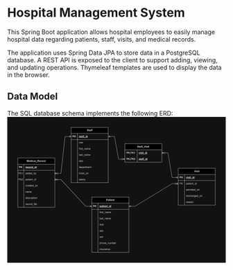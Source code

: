 # Hospital Management System
This Spring Boot application allows hospital employees to easily manage hospital data regarding patients, staff, visits, and medical records. 

The application uses Spring Data JPA to store data in a PostgreSQL database. A REST API is exposed to the client to support adding, viewing, and updating operations. Thymeleaf templates are used to display the data in the browser.

## Data Model
The SQL database schema implements the following ERD:
![Hospital Management System ERD](images/Hospital_Management_System_ERD.png)
